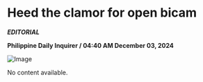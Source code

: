 # Heed the clamor for open bicam

***EDITORIAL***

****Philippine Daily Inquirer / 04:40 AM December 03, 2024****

![Image](https://opinion.inquirer.net/files/2024/12/editorial20241203.png)


No content available.